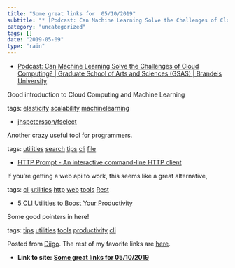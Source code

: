 ```yaml
---
title: "Some great links for  05/10/2019"
subtitle: "* [Podcast: Can Machine Learning Solve the Challenges of Cloud Computing? | Graduate School of Arts ..."
category: "uncategorized"
tags: []
date: "2019-05-09"
type: "rain"
---
```

* [Podcast: Can Machine Learning Solve the Challenges of Cloud Computing? | Graduate School of Arts and Sciences (GSAS) | Brandeis University](<http://www.brandeis.edu/gsas/news/news-stories/cloud-computing-and-machine-learning.html>)

Good introduction to Cloud Computing and Machine Learning

tags: [elasticity](<https://www.diigo.com/user/pitosalas/elasticity>)
[scalability](<https://www.diigo.com/user/pitosalas/scalability>)
[machinelearning](<https://www.diigo.com/user/pitosalas/machinelearning>)

  * [jhspetersson/fselect](<https://github.com/jhspetersson/fselect>)

Another crazy useful tool for programmers.

tags: [utilities](<https://www.diigo.com/user/pitosalas/utilities>)
[search](<https://www.diigo.com/user/pitosalas/search>)
[tips](<https://www.diigo.com/user/pitosalas/tips>)
[cli](<https://www.diigo.com/user/pitosalas/cli>)
[file](<https://www.diigo.com/user/pitosalas/file>)

  * [HTTP Prompt - An interactive command-line HTTP client](<http://http-prompt.com>)

If you’re getting a web api to work, this seems like a great alternative,

tags: [cli](<https://www.diigo.com/user/pitosalas/cli>)
[utilities](<https://www.diigo.com/user/pitosalas/utilities>)
[http](<https://www.diigo.com/user/pitosalas/http>)
[web](<https://www.diigo.com/user/pitosalas/web>)
[tools](<https://www.diigo.com/user/pitosalas/tools>)
[Rest](<https://www.diigo.com/user/pitosalas/Rest>)

  * [5 CLI Utilities to Boost Your Productivity](<https://dev.to/_darrenburns/5-cli-utilities-to-boost-your-productivity-3ae8?utm_source=digest_mailer&utm_medium=email&utm_campaign=digest_email>)

Some good pointers in here!

tags: [tips](<https://www.diigo.com/user/pitosalas/tips>)
[utilities](<https://www.diigo.com/user/pitosalas/utilities>)
[tools](<https://www.diigo.com/user/pitosalas/tools>)
[productivity](<https://www.diigo.com/user/pitosalas/productivity>)
[cli](<https://www.diigo.com/user/pitosalas/cli>)

Posted from [Diigo](<https://www.diigo.com>). The rest of my favorite links
are [here](<https://www.diigo.com/user/pitosalas>).


* **Link to site:** **[Some great links for  05/10/2019](None)**